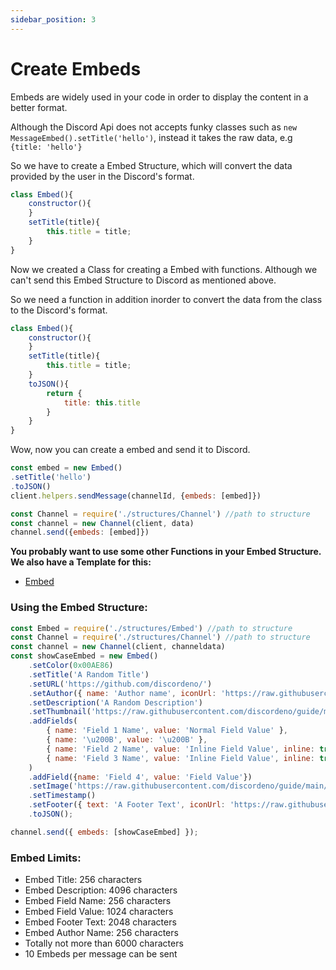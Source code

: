 ```yaml
---
sidebar_position: 3
---
```

# Create Embeds
Embeds are widely used in your code in order to display the content in a better format.

Although the Discord Api does not accepts funky classes such as `new MessageEmbed().setTitle('hello')`, instead it takes the raw data, e.g `{title: 'hello'}`

So we have to create a Embed Structure, which will convert the data provided by the user in the Discord's format.

```js
class Embed(){  
    constructor(){
    }
    setTitle(title){
        this.title = title;
    }
}
```

Now we created a Class for creating a Embed with functions. Although we can't send this Embed Structure to Discord as mentioned above.

So we need a function in addition inorder to convert the data from the class to the Discord's format.

```js
class Embed(){  
    constructor(){
    }
    setTitle(title){
        this.title = title;
    }
    toJSON(){
        return {
            title: this.title
        }
    }
}
```

Wow, now you can create a embed and send it to Discord.
```js
const embed = new Embed()
.setTitle('hello')
.toJSON()
client.helpers.sendMessage(channelId, {embeds: [embed]})
```


```js
const Channel = require('./structures/Channel') //path to structure
const channel = new Channel(client, data)
channel.send({embeds: [embed]})
```

**You probably want to use some other Functions in your Embed Structure. We also have a Template for this:**
* [Embed](https://github.com/discordeno/discordeno/tree/main/template/nodejs/structures/Embed.js)

### Using the Embed Structure:
```js
const Embed = require('./structures/Embed') //path to structure
const Channel = require('./structures/Channel') //path to structure
const channel = new Channel(client, channeldata)
const showCaseEmbed = new Embed()
	.setColor(0x00AE86)
	.setTitle('A Random Title')
	.setURL('https://github.com/discordeno/')
	.setAuthor({ name: 'Author name', iconUrl: 'https://raw.githubusercontent.com/discordeno/guide/main/src/.vuepress/public/logo.png', url: 'https://github.com/discordeno' })
	.setDescription('A Random Description')
	.setThumbnail('https://raw.githubusercontent.com/discordeno/guide/main/src/.vuepress/public/logo.png')
	.addFields(
		{ name: 'Field 1 Name', value: 'Normal Field Value' },
		{ name: '\u200B', value: '\u200B' },
		{ name: 'Field 2 Name', value: 'Inline Field Value', inline: true },
		{ name: 'Field 3 Name', value: 'Inline Field Value', inline: true },
	)
	.addField({name: 'Field 4', value: 'Field Value'})
	.setImage('https://raw.githubusercontent.com/discordeno/guide/main/src/.vuepress/public/logo.png')
	.setTimestamp()
	.setFooter({ text: 'A Footer Text', iconUrl: 'https://raw.githubusercontent.com/discordeno/guide/main/src/.vuepress/public/logo.png' })
    .toJSON();

channel.send({ embeds: [showCaseEmbed] });
```

### Embed Limits:
* Embed Title: 256 characters
* Embed Description: 4096 characters
* Embed Field Name: 256 characters
* Embed Field Value: 1024 characters
* Embed Footer Text: 2048 characters
* Embed Author Name: 256 characters
* Totally not more than 6000 characters
* 10 Embeds per message can be sent
